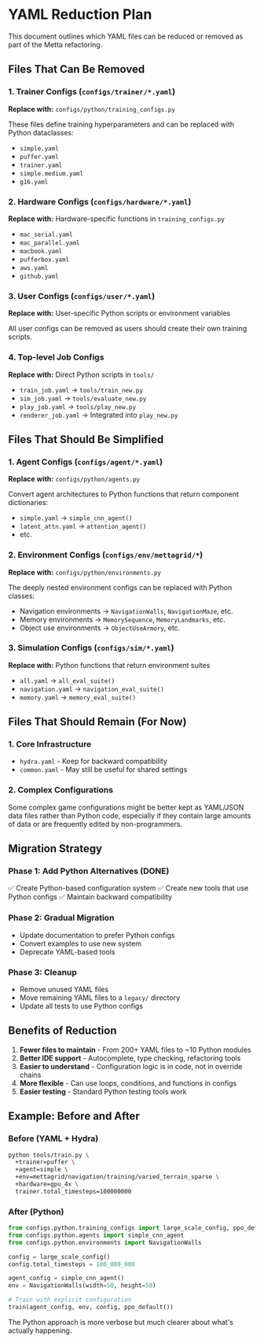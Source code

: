 # YAML Reduction Plan

This document outlines which YAML files can be reduced or removed as part of the Metta refactoring.

## Files That Can Be Removed

### 1. Trainer Configs (`configs/trainer/*.yaml`)
**Replace with:** `configs/python/training_configs.py`

These files define training hyperparameters and can be replaced with Python dataclasses:
- `simple.yaml`
- `puffer.yaml`
- `trainer.yaml`
- `simple.medium.yaml`
- `g16.yaml`

### 2. Hardware Configs (`configs/hardware/*.yaml`)
**Replace with:** Hardware-specific functions in `training_configs.py`

- `mac_serial.yaml`
- `mac_parallel.yaml`
- `macbook.yaml`
- `pufferbox.yaml`
- `aws.yaml`
- `github.yaml`

### 3. User Configs (`configs/user/*.yaml`)
**Replace with:** User-specific Python scripts or environment variables

All user configs can be removed as users should create their own training scripts.

### 4. Top-level Job Configs
**Replace with:** Direct Python scripts in `tools/`

- `train_job.yaml` → `tools/train_new.py`
- `sim_job.yaml` → `tools/evaluate_new.py`
- `play_job.yaml` → `tools/play_new.py`
- `renderer_job.yaml` → Integrated into `play_new.py`

## Files That Should Be Simplified

### 1. Agent Configs (`configs/agent/*.yaml`)
**Replace with:** `configs/python/agents.py`

Convert agent architectures to Python functions that return component dictionaries:
- `simple.yaml` → `simple_cnn_agent()`
- `latent_attn.yaml` → `attention_agent()`
- etc.

### 2. Environment Configs (`configs/env/mettagrid/*`)
**Replace with:** `configs/python/environments.py`

The deeply nested environment configs can be replaced with Python classes:
- Navigation environments → `NavigationWalls`, `NavigationMaze`, etc.
- Memory environments → `MemorySequence`, `MemoryLandmarks`, etc.
- Object use environments → `ObjectUseArmory`, etc.

### 3. Simulation Configs (`configs/sim/*.yaml`)
**Replace with:** Python functions that return environment suites

- `all.yaml` → `all_eval_suite()`
- `navigation.yaml` → `navigation_eval_suite()`
- `memory.yaml` → `memory_eval_suite()`

## Files That Should Remain (For Now)

### 1. Core Infrastructure
- `hydra.yaml` - Keep for backward compatibility
- `common.yaml` - May still be useful for shared settings

### 2. Complex Configurations
Some complex game configurations might be better kept as YAML/JSON data files rather than Python code, especially if they contain large amounts of data or are frequently edited by non-programmers.

## Migration Strategy

### Phase 1: Add Python Alternatives (DONE)
✅ Create Python-based configuration system
✅ Create new tools that use Python configs
✅ Maintain backward compatibility

### Phase 2: Gradual Migration
- Update documentation to prefer Python configs
- Convert examples to use new system
- Deprecate YAML-based tools

### Phase 3: Cleanup
- Remove unused YAML files
- Move remaining YAML files to a `legacy/` directory
- Update all tests to use Python configs

## Benefits of Reduction

1. **Fewer files to maintain** - From 200+ YAML files to ~10 Python modules
2. **Better IDE support** - Autocomplete, type checking, refactoring tools
3. **Easier to understand** - Configuration logic is in code, not in override chains
4. **More flexible** - Can use loops, conditions, and functions in configs
5. **Easier testing** - Standard Python testing tools work

## Example: Before and After

### Before (YAML + Hydra)
```bash
python tools/train.py \
  +trainer=puffer \
  +agent=simple \
  +env=mettagrid/navigation/training/varied_terrain_sparse \
  +hardware=gpu_4x \
  trainer.total_timesteps=100000000
```

### After (Python)
```python
from configs.python.training_configs import large_scale_config, ppo_default
from configs.python.agents import simple_cnn_agent
from configs.python.environments import NavigationWalls

config = large_scale_config()
config.total_timesteps = 100_000_000

agent_config = simple_cnn_agent()
env = NavigationWalls(width=50, height=50)

# Train with explicit configuration
train(agent_config, env, config, ppo_default())
```

The Python approach is more verbose but much clearer about what's actually happening.

